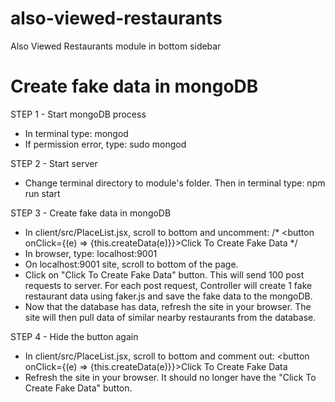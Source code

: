 # also-viewed-restaurants
Also Viewed Restaurants module in bottom sidebar

# Create fake data in mongoDB
STEP 1 - Start mongoDB process
- In terminal type:
mongod
- If permission error, type:
sudo mongod

STEP 2 - Start server
- Change terminal directory to module's folder. Then in terminal type:
npm run start

STEP 3 - Create fake data in mongoDB
- In client/src/PlaceList.jsx, scroll to bottom and uncomment:
/* <button onClick={(e) => {this.createData(e)}}>Click To Create Fake Data</button> */
- In browser, type:
localhost:9001
- On localhost:9001 site, scroll to bottom of the page.
- Click on "Click To Create Fake Data" button. This will send 100 post requests to server. For each post request, Controller will create 1 fake restaurant data using faker.js and save the fake data to the mongoDB.
- Now that the database has data, refresh the site in your browser. The site will then pull data of similar nearby restaurants from the database.

STEP 4 - Hide the button again
- In client/src/PlaceList.jsx, scroll to bottom and comment out:
<button onClick={(e) => {this.createData(e)}}>Click To Create Fake Data</button>
- Refresh the site in your browser. It should no longer have the "Click To Create Fake Data" button.




